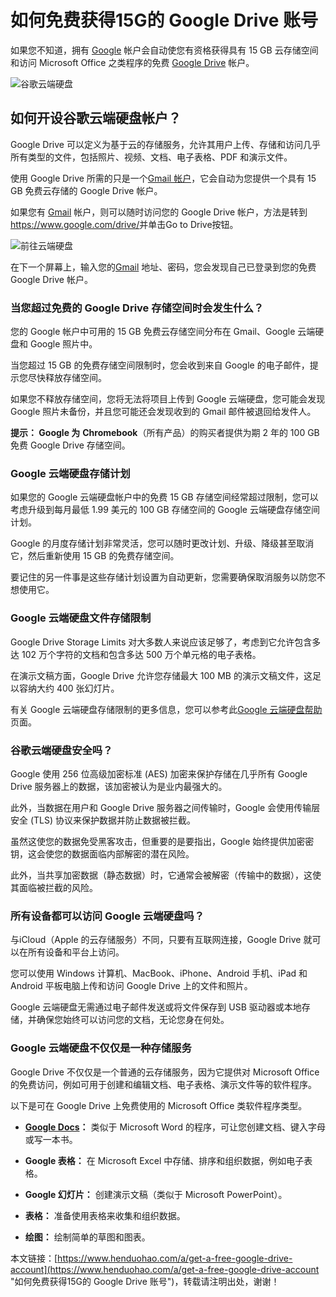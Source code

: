 # 如何免费获得15G的 Google Drive 账号
如果您不知道，拥有 [Google](https://www.henduohao.com/tag/google "Google（中文譯名：谷歌）為Alphabet（字母控股）的子公司，业务范围涵盖互联网广告、互联网搜索、云计算等领域，全球最大的搜索引擎。") 帐户会自动使您有资格获得具有 15 GB 云存储空间和访问 Microsoft Office 之类程序的免费 [Google Drive](https://www.henduohao.com/tag/google-drive "Google Drive是谷歌公司推出的一项在线云存储服务，通过这项服务，用户可以获得15GB的免费存储空间。") 帐户。

![谷歌云端硬盘](https://p3-juejin.byteimg.com/tos-cn-i-k3u1fbpfcp/1146288a211a45ae93e65632a3ffd229~tplv-k3u1fbpfcp-zoom-1.image)

## 如何开设谷歌云端硬盘帐户？

Google Drive 可以定义为基于云的存储服务，允许其用户上传、存储和访问几乎所有类型的文件，包括照片、视频、文档、电子表格、PDF 和演示文件。

使用 Google Drive 所需的只是一个[Gmail 帐户](https://www.henduohao.com/product/1006.html)，它会自动为您提供一个具有 15 GB 免费云存储的 Google Drive 帐户。

如果您有 [Gmail](https://www.henduohao.com/tag/gmail "Gmail是Google的免费网络邮件服务，也是世界上用户量最多的邮箱。") 帐户，则可以随时访问您的 Google Drive 帐户，方法是转到<https://www.google.com/drive/>并单击Go to Drive按钮。

![前往云端硬盘](https://p3-juejin.byteimg.com/tos-cn-i-k3u1fbpfcp/80ccaf9a9e5444ca81deceffd4809919~tplv-k3u1fbpfcp-zoom-1.image)

在下一个屏幕上，输入您的[Gmail](https://www.henduohao.com/tag/gmail "Gmail是Google的免费网络邮件服务，也是世界上用户量最多的邮箱。") 地址、密码，您会发现自己已登录到您的免费 Google Drive 帐户。

### 当您超过免费的 Google Drive 存储空间时会发生什么？

您的 Google 帐户中可用的 15 GB 免费云存储空间分布在 Gmail、Google 云端硬盘和 Google 照片中。

当您超过 15 GB 的免费存储空间限制时，您会收到来自 Google 的电子邮件，提示您尽快释放存储空间。

如果您不释放存储空间，您将无法将项目上传到 Google 云端硬盘，您可能会发现Google 照片未备份，并且您可能还会发现收到的 Gmail 邮件被退回给发件人。

**提示： Google 为** **Chromebook**（所有产品）的购买者提供为期 2 年的 100 GB 免费 Google Drive 存储空间。

### Google 云端硬盘存储计划

如果您的 Google 云端硬盘帐户中的免费 15 GB 存储空间经常超过限制，您可以考虑升级到每月最低 1.99 美元的 100 GB 存储空间的 Google 云端硬盘存储空间计划。

Google 的月度存储计划非常灵活，您可以随时更改计划、升级、降级甚至取消它，然后重新使用 15 GB 的免费存储空间。

要记住的另一件事是这些存储计划设置为自动更新，您需要确保取消服务以防您不想使用它。

### Google 云端硬盘文件存储限制

Google Drive Storage Limits 对大多数人来说应该足够了，考虑到它允许包含多达 102 万个字符的文档和包含多达 500 万个单元格的电子表格。

在演示文稿方面，Google Drive 允许您存储最大 100 MB 的演示文稿文件，这足以容纳大约 400 张幻灯片。

有关 Google 云端硬盘存储限制的更多信息，您可以参考此[Google 云端硬盘帮助](https://support.google.com/drive/answer/37603?hl=en)页面。

### 谷歌云端硬盘安全吗？

Google 使用 256 位高级加密标准 (AES) 加密来保护存储在几乎所有 Google Drive 服务器上的数据，该加密被认为是业内最强大的。

此外，当数据在用户和 Google Drive 服务器之间传输时，Google 会使用传输层安全 (TLS) 协议来保护数据并防止数据被拦截。

虽然这使您的数据免受黑客攻击，但重要的是要指出，Google 始终提供加密密钥，这会使您的数据面临内部解密的潜在风险。

此外，当共享加密数据（静态数据）时，它通常会被解密（传输中的数据），这使其面临被拦截的风险。

### 所有设备都可以访问 Google 云端硬盘吗？

与iCloud（Apple 的云存储服务）不同，只要有互联网连接，Google Drive 就可以在所有设备和平台上访问。

您可以使用 Windows 计算机、MacBook、iPhone、Android 手机、iPad 和 Android 平板电脑上传和访问 Google Drive 上的文件和照片。

Google 云端硬盘无需通过电子邮件发送或将文件保存到 USB 驱动器或本地存储，并确保您始终可以访问您的文档，无论您身在何处。

### Google 云端硬盘不仅仅是一种存储服务

Google Drive 不仅仅是一个普通的云存储服务，因为它提供对 Microsoft Office 的免费访问，例如可用于创建和编辑文档、电子表格、演示文件等的软件程序。

以下是可在 Google Drive 上免费使用的 Microsoft Office 类软件程序类型。

-   **[Google Docs](https://www.henduohao.com/tag/google-docs "Google Docs是一套在线办公软件，包括在线文档、表格和演示文稿。")：** 类似于 Microsoft Word 的程序，可让您创建文档、键入字母或写一本书。
-   **Google 表格：** 在 Microsoft Excel 中存储、排序和组织数据，例如电子表格。
-   **Google 幻灯片：** 创建演示文稿（类似于 Microsoft PowerPoint）。
-   **表格：** 准备使用表格来收集和组织数据。
-   **绘图：** 绘制简单的草图和图表。

本文链接：[https://www.henduohao.com/a/get-a-free-google-drive-account](https://www.henduohao.com/a/get-a-free-google-drive-account "如何免费获得15G的 Google Drive 账号")，转载请注明出处，谢谢！